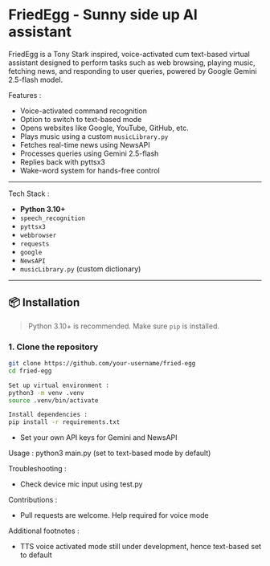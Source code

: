 # FriedEgg - Sunny side up AI assistant

FriedEgg is a Tony Stark inspired, voice-activated cum text-based virtual assistant designed to perform tasks such as web
browsing, playing music, fetching news, and responding to user queries, powered by Google Gemini 2.5-flash model.

Features :

- Voice-activated command recognition
- Option to switch to text-based mode
- Opens websites like Google, YouTube, GitHub, etc.
- Plays music using a custom `musicLibrary.py`
- Fetches real-time news using NewsAPI
- Processes queries using Gemini 2.5-flash
- Replies back with pyttsx3
- Wake-word system for hands-free control

---

Tech Stack :

- **Python 3.10+**
- `speech_recognition`
- `pyttsx3`
- `webbrowser`
- `requests`
- `google`
- `NewsAPI`
- `musicLibrary.py` (custom dictionary)

---

## 📦 Installation

> Python 3.10+ is recommended. Make sure `pip` is installed.

### 1. Clone the repository

```bash
git clone https://github.com/your-username/fried-egg
cd fried-egg

Set up virtual environment :
python3 -m venv .venv
source .venv/bin/activate

Install dependencies :
pip install -r requirements.txt
```

- Set your own API keys for Gemini and NewsAPI

Usage :
python3 main.py
(set to text-based mode by default)

Troubleshooting :

- Check device mic input using test.py

Contributions :

- Pull requests are welcome. Help required for voice mode

Additional footnotes :

- TTS voice activated mode still under development, hence text-based set to default
